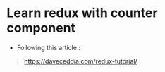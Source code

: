 # Learn redux with counter component

- Following this article :

><https://daveceddia.com/redux-tutorial/>

